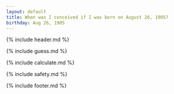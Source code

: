 ```yaml
---
layout: default
title: When was I conceived if I was born on August 26, 1905?
birthday: Aug 26, 1905
---
```


{% include header.md %}

{% include guess.md %}

{% include calculate.md %}

{% include safety.md %}

{% include footer.md %}



